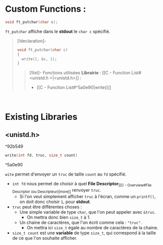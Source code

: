 # Custom Functions :

```C
void ft_putchar(char c);
```
`ft_putchar` affiche dans le **stdout** le `char c` spécifié.
> [!declaration]-
> ```C
> void ft_putchar(char c)
> {
> 	write(1, &c, 1);
> }
> ```
> > [!list]- Fonctions utilisées
> > **Librairie** : [[C - Function List#<unistd.h >|<unistd.h>]] :
> > - [[C - Function List#^5a0e90|write()]]

<br>

# Existing Libraries
## \<unistd.h\>

^92b549

```C
write(int fd, truc, size_t count)
```

^5a0e90

`wite` permet d'envoyer un `truc` de taille `count` au `fd` spécifié.
- `int fd` nous permet de choisir à quel **File Descriptor**<sub>[[C - Overview#File Descriptor (ou Descripteur)|more]]</sub> renvoyer `truc`.
	- Si l'on veut simplement afficher `truc` à l'écran, comme un `printf()`, on doit donc choisir `1`, pour **stdout**.
- `truc` peut être différentes choses :
    - Une simple variable de type `char`, que l'on peut appeler avec `&truc`.
	    - On mettra donc bien `size_t` à 1.
    - Un chaine de caractères, que l'on écrit comme cela : `"truc"`.
	    - On mettra ici `size_t` égale au nombre de caractères de la chaine.
- `size_t count` est une **variable** de type `size_t`, qui correspond à la taille de ce que l'on souhaite afficher.



